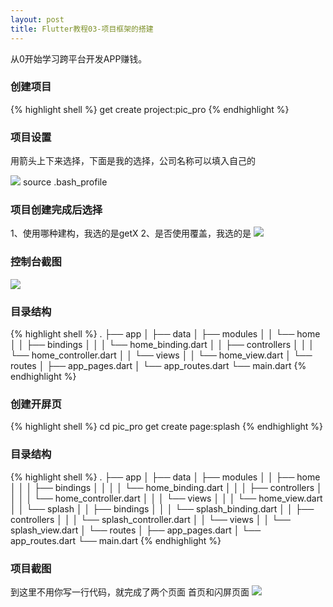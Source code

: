 ```yaml
---
layout: post
title: Flutter教程03-项目框架的搭建
---
```

从0开始学习跨平台开发APP赚钱。

###  创建项目
{% highlight shell %}
get create project:pic_pro
{% endhighlight %}

###  项目设置
用箭头上下来选择，下面是我的选择，公司名称可以填入自己的

![](https://quangelab.com/images/2022-10-13-14.06.21.jpg)
source .bash_profile

### 项目创建完成后选择
1、使用哪种建构，我选的是getX 2、是否使用覆盖，我选的是
![](https://quangelab.com/images/2022-10-13-14.06.35.jpg)

### 控制台截图
![](https://quangelab.com/images/2022-10-12-00.16.49.jpg)

### 目录结构

{% highlight shell %}
.
├── app
│   ├── data
│   ├── modules
│   │   └── home
│   │       ├── bindings
│   │       │   └── home_binding.dart
│   │       ├── controllers
│   │       │   └── home_controller.dart
│   │       └── views
│   │           └── home_view.dart
│   └── routes
│       ├── app_pages.dart
│       └── app_routes.dart
└── main.dart
{% endhighlight %}

### 创建开屏页

{% highlight shell %}
cd pic_pro 
get create page:splash
{% endhighlight %}

### 目录结构

{% highlight shell %}
.
├── app
│   ├── data
│   ├── modules
│   │   ├── home
│   │   │   ├── bindings
│   │   │   │   └── home_binding.dart
│   │   │   ├── controllers
│   │   │   │   └── home_controller.dart
│   │   │   └── views
│   │   │       └── home_view.dart
│   │   └── splash
│   │       ├── bindings
│   │       │   └── splash_binding.dart
│   │       ├── controllers
│   │       │   └── splash_controller.dart
│   │       └── views
│   │           └── splash_view.dart
│   └── routes
│       ├── app_pages.dart
│       └── app_routes.dart
└── main.dart
{% endhighlight %}


### 项目截图
到这里不用你写一行代码，就完成了两个页面 首页和闪屏页面
![](https://quangelab.com/images/2022-10-12-00.34.42.jpg)



